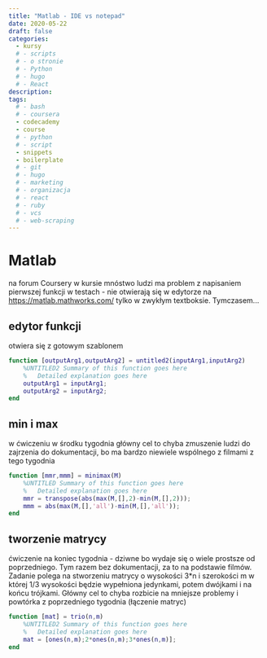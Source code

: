 ```yaml
---
title: "Matlab - IDE vs notepad"
date: 2020-05-22
draft: false
categories:
  - kursy
  # - scripts
  # - o stronie
  # - Python
  # - hugo
  # - React
description:
tags:
  # - bash
  # - coursera
  - codecademy
  - course
  # - python
  # - script
  - snippets
  - boilerplate
  # - git
  # - hugo
  # - marketing
  # - organizacja
  # - react
  # - ruby
  # - vcs
  # - web-scraping
---
```


# Matlab

na forum Coursery w kursie mnóstwo ludzi ma problem z napisaniem pierwszej funkcji w testach - nie otwierają się w edytorze na https://matlab.mathworks.com/ tylko w zwykłym textboksie. Tymczasem...

## edytor funkcji

otwiera się z gotowym szablonem

```matlab
function [outputArg1,outputArg2] = untitled2(inputArg1,inputArg2)
    %UNTITLED2 Summary of this function goes here
    %   Detailed explanation goes here
    outputArg1 = inputArg1;
    outputArg2 = inputArg2;
end
```

## min i max

w ćwiczeniu w środku tygodnia
główny cel to chyba zmuszenie ludzi do zajrzenia do dokumentacji, bo ma bardzo niewiele wspólnego z filmami z tego tygodnia

```matlab
function [mmr,mmm] = minimax(M)
    %UNTITLED Summary of this function goes here
    %   Detailed explanation goes here
    mmr = transpose(abs(max(M,[],2)-min(M,[],2)));
    mmm = abs(max(M,[],'all')-min(M,[],'all'));
end
```

## tworzenie matrycy

ćwiczenie na koniec tygodnia - dziwne bo wydaje się o wiele prostsze od poprzedniego. Tym razem bez dokumentacji, za to na podstawie filmów. Zadanie polega na stworzeniu matrycy o wysokości 3\*n i szerokości m w której 1/3 wysokości będzie wypełniona jedynkami, potem dwójkami i na końcu trójkami.
Główny cel to chyba rozbicie na mniejsze problemy i powtórka z poprzedniego tygodnia (łączenie matryc)

```matlab
function [mat] = trio(n,m)
    %UNTITLED2 Summary of this function goes here
    %   Detailed explanation goes here
    mat = [ones(n,m);2*ones(n,m);3*ones(n,m)];
end
```
